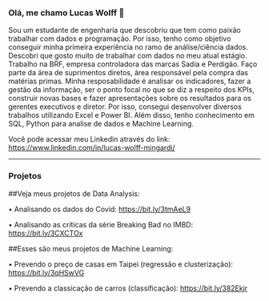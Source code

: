### Olá, me chamo Lucas Wolff 👋
Sou um estudante de engenharia que descobriu que tem como paixão trabalhar com dados e programação.
Por isso, tenho como objetivo conseguir minha primeira experiência no ramo de análise/ciência dados.
Descobri que gosto muito de trabalhar com dados no meu atual estágio. Trabalho na BRF, empresa controladora das marcas Sadia e Perdigão. 
Faço parte da área de suprimentos diretos, área responsável pela compra das matérias primas. Minha resposabilidade é analisar os indicadores, fazer a gestão da informação, ser o ponto focal no que se diz a respeito dos KPIs, construir novas bases e fazer apresentações sobre os resultados para os gerentes executivos e diretor. 
Por isso, consegui desenvolver diversos trabalhos utilizando Excel e Power BI.
Além disso, tenho conhecimento em SQL, Python para analise de dados e Machine Learning. 

Você pode acessar meu Linkedin através do link: https://www.linkedin.com/in/lucas-wolff-mingardi/

------------------------

### Projetos

##Veja meus projetos de Data Analysis:

• Analisando os dados do Covid: https://bit.ly/3tmAeL9

• Analisando as críticas da série Breaking Bad no IMBD: https://bit.ly/3CXCTOx

##Esses são meus projetos de Machine Learning:

• Prevendo o preço de casas em Taipei (regressão e clusterização): https://bit.ly/3qHSwVG

• Prevendo a classicação de carros (classificação): https://bit.ly/382Ekjr
